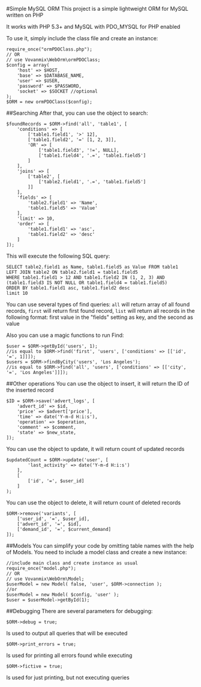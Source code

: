 #Simple MySQL ORM
This project is a simple lightweight ORM for MySQL written on PHP

It works with PHP 5.3+ and MySQL with PDO_MYSQL for PHP enabled

To use it, simply include the class file and create an instance:
```
require_once("ormPDOClass.php");
// OR
// use Vovanmix\WebOrm\ormPDOClass;
$config = array(
	'host' => $HOST,
	'base' => $DATABASE_NAME,
	'user' => $USER,
	'password' => $PASSWORD,
	'socket' => $SOCKET //optional
);
$ORM = new ormPDOClass($config);
```
##Searching
After that, you can use the object to search:
```
$foundRecords = $ORM->find('all', 'table1', [
	'conditions' => [
		['table1.field1', '>' 12],
		['table1.field2', '=' [1, 2, 3]],
		'OR' => [
			['table1.field3', '!=', NULL],
			['table1.field4', '.=', 'table1.field5']
		]
	],
	'joins' => [
		['table2', [
			['table2.field1', '.=', 'table1.field5']
		]]
	],
	'fields' => [
		'table2.field1' => 'Name',
		'table1.field5' => 'Value'
	],
	'limit' => 10,
	'order' => [
		'table1.field1' => 'asc',
		'table1.field2' => 'desc'
	]
]);
```
This will execute the following SQL query:
```
SELECT table2.field1 as Name, table1.field5 as Value FROM table1
LEFT JOIN table2 ON table2.field1 = table1.field5
WHERE table1.field1 > 12 AND table1.field2 IN (1, 2, 3) AND (table1.field3 IS NOT NULL OR table1.field4 = table1.field5)
ORDER BY table1.field1 asc, table1.field2 desc
limit 10
```
You can use several types of find queries:
`all` will return array of all found records,
`first` will return first found record,
`list` will return all records in the following format: first value in the "fields" setting as key, and the second as value

Also you can use a magic functions to run Find:
```
$user = $ORM->getById('users', 1);
//is equal to $ORM->find('first', 'users', ['conditions' => [['id', '=', 1]]]);
$users = $ORM->findByCity('users', 'Los Angeles');
//is equal to $ORM->find('all', 'users', ['conditions' => [['city', '=', 'Los Angeles']]]);
 ```
##Other operations
You can use the object to insert, it will return the ID of the inserted record
```
$ID = $ORM->save('advert_logs', [
	'advert_id' => $id,
	'price' => $advert['price'],
	'time' => date('Y-m-d H:i:s'),
	'operation' => $operation,
	'comment' => $comment,
	'state' => $new_state,
]);
```
You can use the object to update, it will return count of updated records
```
$updatedCount = $ORM->update('user', [
		'last_activity' => date('Y-m-d H:i:s')
	],
	[
		['id', '=', $user_id]
	]
);
```
You can use the object to delete, it will return count of deleted records
```
$ORM->remove('variants', [
	['user_id', '=', $user_id],
	['advert_id', '=', $id],
	['demand_id', '=', $current_demand]
]);
```
##Models
You can simplify your code by omitting table names with the help of Models. You need to include a model class and create a new instance:
```
//include main class and create instance as usual
require_once("model.php");
// OR
// use Vovanmix\WebOrm\Model;
$userModel = new Model( false, 'user', $ORM->connection );
//or
$userModel = new Model( $config, 'user' );
$user = $userModel->getById(1);
```


##Debugging
There are several parameters for debugging:
```
$ORM->debug = true;
```
Is used to output all queries that will be executed
```
$ORM->print_errors = true;
```
Is used for printing all errors found while executing
```
$ORM->fictive = true;
```
Is used for just printing, but not executing queries